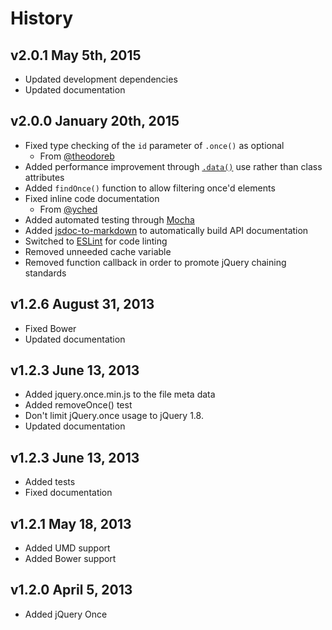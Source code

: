 # History

## v2.0.1 May 5th, 2015
- Updated development dependencies
- Updated documentation

## v2.0.0 January 20th, 2015
- Fixed type checking of the `id` parameter of `.once()` as optional
  - From [@theodoreb](http://github.com/theodoreb)
- Added performance improvement through [`.data()`](http://api.jquery.com/data/)
use rather than class attributes
- Added `findOnce()` function to allow filtering once'd elements
- Fixed inline code documentation
  - From [@yched](http://github.com/yched)
- Added automated testing through [Mocha](http://mochajs.org)
- Added [jsdoc-to-markdown](https://github.com/75lb/jsdoc-to-markdown) to
automatically build API documentation
- Switched to [ESLint](http://eslint.org) for code linting
- Removed unneeded cache variable
- Removed function callback in order to promote jQuery chaining standards

## v1.2.6 August 31, 2013
- Fixed Bower
- Updated documentation

## v1.2.3 June 13, 2013
- Added jquery.once.min.js to the file meta data
- Added removeOnce() test
- Don't limit jQuery.once usage to jQuery 1.8.
- Updated documentation

## v1.2.3 June 13, 2013
- Added tests
- Fixed documentation

## v1.2.1 May 18, 2013
- Added UMD support
- Added Bower support

## v1.2.0 April 5, 2013
- Added jQuery Once
